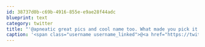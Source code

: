 ```yaml
---
id: 38737d0b-c69b-4916-855e-e9ae28f44adc
blueprint: text
category: twitter
title: "'@apneatic great pics and cool name too. What made you pick it or should it be obvious?"
caption: '<span class="username username_linked">@<a href="https://twitter.com/apneatic" title="Delightful Whore">apneatic</a></span> great pics and cool name too. What made you pick it or should it be obvious?'
---
```

